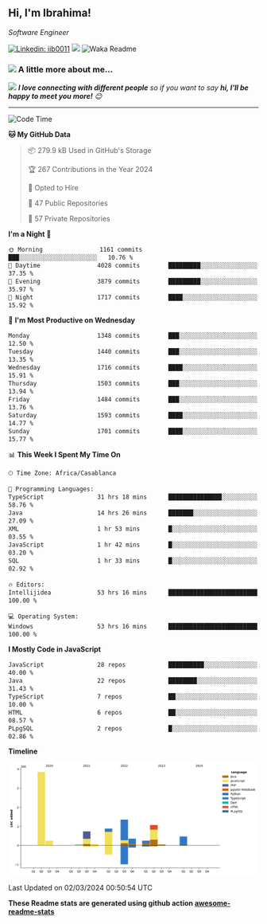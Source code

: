 <h2>Hi, I'm Ibrahima! </h2>
<p><em>Software Engineer 
</em></p>


[![Linkedin: iib0011](https://img.shields.io/badge/-iib0011-blue?style=flat-square&logo=Linkedin&logoColor=white&link=https://www.linkedin.com/in/iib0011/)](https://www.linkedin.com/in/iib0011/)
![](https://visitor-badge.glitch.me/badge?page_id=iib0011)
![Waka Readme](https://github.com/iib0011/iib0011/workflows/Waka%20Readme/badge.svg)


### <img src="https://media.giphy.com/media/VgCDAzcKvsR6OM0uWg/giphy.gif" width="50"> A little more about me...  


<img src="https://media.giphy.com/media/LnQjpWaON8nhr21vNW/giphy.gif" width="60"> <em><b>I love connecting with different people</b> so if you want to say <b>hi, I'll be happy to meet you more!</b> 😊</em>

---
<!--START_SECTION:waka-->
![Code Time](http://img.shields.io/badge/Code%20Time-3%2C056%20hrs%2052%20mins-blue)

**🐱 My GitHub Data** 

> 📦 279.9 kB Used in GitHub's Storage 
 > 
> 🏆 267 Contributions in the Year 2024
 > 
> 💼 Opted to Hire
 > 
> 📜 47 Public Repositories 
 > 
> 🔑 57 Private Repositories 
 > 
**I'm a Night 🦉** 

```text
🌞 Morning                1161 commits        ███░░░░░░░░░░░░░░░░░░░░░░   10.76 % 
🌆 Daytime                4028 commits        █████████░░░░░░░░░░░░░░░░   37.35 % 
🌃 Evening                3879 commits        █████████░░░░░░░░░░░░░░░░   35.97 % 
🌙 Night                  1717 commits        ████░░░░░░░░░░░░░░░░░░░░░   15.92 % 
```
📅 **I'm Most Productive on Wednesday** 

```text
Monday                   1348 commits        ███░░░░░░░░░░░░░░░░░░░░░░   12.50 % 
Tuesday                  1440 commits        ███░░░░░░░░░░░░░░░░░░░░░░   13.35 % 
Wednesday                1716 commits        ████░░░░░░░░░░░░░░░░░░░░░   15.91 % 
Thursday                 1503 commits        ███░░░░░░░░░░░░░░░░░░░░░░   13.94 % 
Friday                   1484 commits        ███░░░░░░░░░░░░░░░░░░░░░░   13.76 % 
Saturday                 1593 commits        ████░░░░░░░░░░░░░░░░░░░░░   14.77 % 
Sunday                   1701 commits        ████░░░░░░░░░░░░░░░░░░░░░   15.77 % 
```


📊 **This Week I Spent My Time On** 

```text
🕑︎ Time Zone: Africa/Casablanca

💬 Programming Languages: 
TypeScript               31 hrs 18 mins      ███████████████░░░░░░░░░░   58.76 % 
Java                     14 hrs 26 mins      ███████░░░░░░░░░░░░░░░░░░   27.09 % 
XML                      1 hr 53 mins        █░░░░░░░░░░░░░░░░░░░░░░░░   03.55 % 
JavaScript               1 hr 42 mins        █░░░░░░░░░░░░░░░░░░░░░░░░   03.20 % 
SQL                      1 hr 33 mins        █░░░░░░░░░░░░░░░░░░░░░░░░   02.92 % 

🔥 Editors: 
Intellijidea             53 hrs 16 mins      █████████████████████████   100.00 % 

💻 Operating System: 
Windows                  53 hrs 16 mins      █████████████████████████   100.00 % 
```

**I Mostly Code in JavaScript** 

```text
JavaScript               28 repos            ██████████░░░░░░░░░░░░░░░   40.00 % 
Java                     22 repos            ████████░░░░░░░░░░░░░░░░░   31.43 % 
TypeScript               7 repos             ██░░░░░░░░░░░░░░░░░░░░░░░   10.00 % 
HTML                     6 repos             ██░░░░░░░░░░░░░░░░░░░░░░░   08.57 % 
PLpgSQL                  2 repos             █░░░░░░░░░░░░░░░░░░░░░░░░   02.86 % 
```



**Timeline**

![Lines of Code chart](https://raw.githubusercontent.com/iib0011/iib0011/master/assets/bar_graph.png)


 Last Updated on 02/03/2024 00:50:54 UTC
<!--END_SECTION:waka-->

**These Readme stats are generated using github action [awesome-readme-stats](https://github.com/iib0011/waka-readme-stats)**
